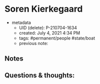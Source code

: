 ---
---

# Soren Kierkegaard

- metadata
	- UID (delete): P-210704-1634
	- created: July 4, 2021 4:34 PM
	- tags: #permanent/people #state/boat  
	- previous note:

## Notes

## Questions & thoughts:

